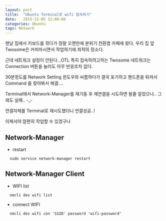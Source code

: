 ```yaml
---
layout: post
title:  "Ubuntu Terminal로 wifi 접속하기"
date:   2015-12-05 12:00:00
categories: Ubuntu
tags: Network
---
```


맨날 집에서 키보드를 깎다가 정말 오랜만에 분위기 전환겸 카페에 왔다.
우리 집 앞 Twosome은 커피마시면서 작업하기에 최적의 장소다.

근데 네트워크 설정이 안된다...OTL
특히 접속하려고하는 Twosome 네트워크는 Connection 버튼을 눌러도 아무 반응조차 없다.

30분정도를 Network Setting 윈도우와 씨름하다가 결국 포기하고
핸드폰을 뒤져서 Command 를 찾아봐서 해결....

<!--more-->

Terminal에서 Network-Manager를 재기동 후 재연결을 시도하면 될줄 알았으나.. 그래도 실패.. -_-

연결자체를 Terminal로 재시도했더니 연결성공..!

이제서야 맘편히 작업할 수 있겠구나

## Network-Manager
  * restart

~~~
  sudo service network-manager restart
~~~

## Network-Manager Client
  * WIFI list

~~~
  nmcli dev wifi list
~~~

  * connect WIFI 

~~~
  nmcli dev wifi con 'SSID' password 'wifi-password'
~~~
